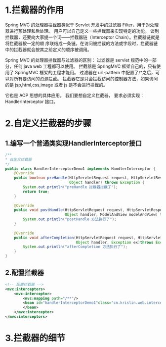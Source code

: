 # 1.拦截器的作用

Spring MVC 的处理器拦截器类似于 Servlet 开发中的过滤器 Filter，用于对处理器进行预处理和后处理。
用户可以自己定义一些拦截器来实现特定的功能。
谈到拦截器，还要向大家提一个词——拦截器链（Interceptor Chain）。拦截器链就是将拦截器按一定的顺
序联结成一条链。在访问被拦截的方法或字段时，拦截器链中的拦截器就会按其之前定义的顺序被调用。

Spring MVC 的处理器拦截器与过滤器的区别：
	过滤器是 servlet 规范中的一部分，任何 java web 工程都可以使用。
	拦截器是 SpringMVC 框架自己的，只有使用了 SpringMVC 框架的工程才能用。
	过滤器在 url-pattern 中配置了/*之后，可以对所有要访问的资源拦截。
	拦截器它是只会拦截访问的控制器方法，如果访问的是 jsp,html,css,image 或者 js 是不会进行拦截的。

它也是 AOP 思想的具体应用。
我们要想自定义拦截器， 要求必须实现：HandlerInterceptor 接口。

# 2.自定义拦截器的步骤

## 1.编写一个普通类实现HandlerInterceptor接口

```java
/**
* 自定义拦截器
*/
public class HandlerInterceptorDemo1 implements HandlerInterceptor {
    @Override
    public boolean preHandle(HttpServletRequest request, HttpServletResponse response, 
                             Object handler) throws Exception {
    	System.out.println("preHandle 拦截器拦截了");
    	return true;
    }
    
    @Override
    public void postHandle(HttpServletRequest request, HttpServletResponse response, 
                           Object handler, ModelAndView modelAndView) throws Exception {
    	System.out.println("postHandle 方法执行了");
    }
    
    @Override
    public void afterCompletion(HttpServletRequest request, HttpServletResponse response, 
                                Object handler, Exception ex)throws Exception {
    	System.out.println("afterCompletion 方法执行了");
    }
}
```

## 2.配置拦截器

```xml
<!-- 配置拦截器 -->
<mvc:interceptors>
    <mvc:interceptor>
        <mvc:mapping path="/**"/>
        <bean id="handlerInterceptorDemo1"class="cn.krislin.web.interceptor.HandlerInterceptorDemo1">
        </bean>
    </mvc:interceptor>
</mvc:interceptors>
```

# 3.拦截器的细节

